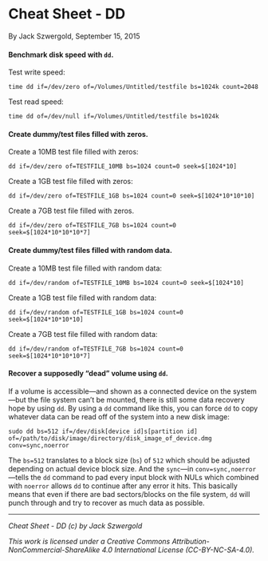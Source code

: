 # Cheat Sheet - DD

By Jack Szwergold, September 15, 2015

#### Benchmark disk speed with `dd`.

Test write speed:

    time dd if=/dev/zero of=/Volumes/Untitled/testfile bs=1024k count=2048

Test read speed:

    time dd of=/dev/null if=/Volumes/Untitled/testfile bs=1024k

#### Create dummy/test files filled with zeros.

Create a 10MB test file filled with zeros:

    dd if=/dev/zero of=TESTFILE_10MB bs=1024 count=0 seek=$[1024*10]

Create a 1GB test file filled with zeros:

    dd if=/dev/zero of=TESTFILE_1GB bs=1024 count=0 seek=$[1024*10*10*10]

Create a 7GB test file filled with zeros.

    dd if=/dev/zero of=TESTFILE_7GB bs=1024 count=0 seek=$[1024*10*10*10*7]

#### Create dummy/test files filled with random data.

Create a 10MB test file filled with random data:

    dd if=/dev/random of=TESTFILE_10MB bs=1024 count=0 seek=$[1024*10]

Create a 1GB test file filled with random data:

    dd if=/dev/random of=TESTFILE_1GB bs=1024 count=0 seek=$[1024*10*10*10]

Create a 7GB test file filled with random data:

    dd if=/dev/random of=TESTFILE_7GB bs=1024 count=0 seek=$[1024*10*10*10*7]

#### Recover a supposedly “dead” volume using `dd`.

If a volume is accessible—and shown as a connected device on the system—but the file system can’t be mounted, there is still some data recovery hope by using `dd`. By using a `dd` command like this, you can force `dd` to copy whatever data can be read off of the system into a new disk image:

    sudo dd bs=512 if=/dev/disk[device id]s[partition id] of=/path/to/disk/image/directory/disk_image_of_device.dmg conv=sync,noerror

The `bs=512` translates to a block size (`bs`) of `512` which should be adjusted depending on actual device block size. And the `sync`—in `conv=sync,noerror`—tells the `dd` command to pad every input block with NULs which combined with `noerror` allows `dd` to continue after any error it hits. This basically means that even if there are bad sectors/blocks on the file system, `dd` will punch through and try to recover as much data as possible.

***

*Cheat Sheet - DD (c) by Jack Szwergold*

*This work is licensed under a Creative Commons Attribution-NonCommercial-ShareAlike 4.0 International License (CC-BY-NC-SA-4.0).*